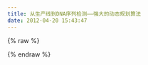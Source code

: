 ```yaml
---
title: 从生产线到DNA序列检测——强大的动态规划算法
date: 2012-04-20 15:43:47
---
```

{% raw %}
<br />
<style type="text/css">

    .Abstract

    {

        padding: 15px;

        border: dotted 2px #999;

        color: #999;

        font-family: 'Microsoft Yahei';

        border-radius: 4px;

    }

        

    .third_title

    {

        margin: 10px 0;

        font-family: 'Microsoft Yahei';

        text-align: left;

        padding: 6px 20px;

        color: #fff;

        background: #55895B;

        font-size: 20px;

        #border-radius: 4px;

        clear: both;

    }

        

        

    .Second

    {

        margin: 10px 0;

        font-family: 'Microsoft Yahei';

        padding: 6px 20px;

        background: #93C8A2;

        color: #fff;

        font-size: 18px;

        border-radius: 4px;

        clear: both;

    }

        

        

    .Third

    {

        margin: 10px 0;

        padding: 6px 20px;

        font-family: 'Microsoft Yahei';

        margin: 15px 0;

        font-size: 16px;

        color: fff;

        background: #C6EFD2;

        color: #999;

        border-radius: 4px;

        clear: both;

    }

    .note

    {

        margin: 10px 0;

        padding: 15px 20px 15px 60px;

        background: #FCFAA9 url('http://images.cnblogs.com/cnblogs_com/daoluanxiaozi/372646/r_o_yellow-pin.png') no-repeat 20px 0;

        font-size: 15px;

        font-family: 'Microsoft Yahei';

        box-shadow: 0 0 8px #aaa;

        clear: both;

    }

        

    .demo

    {

        text-align: left;

        padding: 6px 20px;

        overflow: auto;

        border-radius: 4px;

        background: orange;

        color: #fff;

        font-size: 16px;

        clear: both;

    }

        

    .cnblogs_Highlighter

    {

        border: solid 1px #ccc;

        clear: both;

    }

</style>{% endraw %}
